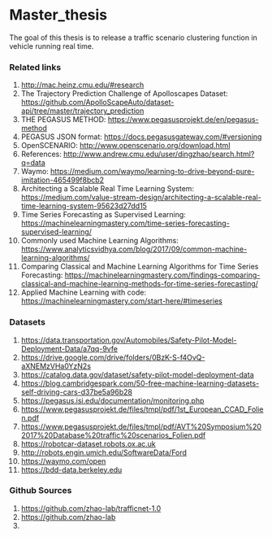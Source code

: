 # Master_thesis
The goal of this thesis is to release a traffic scenario clustering function in vehicle running real time.


### Related links
1. http://mac.heinz.cmu.edu/#research
2. The Trajectory Prediction Challenge of Apolloscapes Dataset:
https://github.com/ApolloScapeAuto/dataset-api/tree/master/trajectory_prediction
3. THE PEGASUS METHOD: https://www.pegasusprojekt.de/en/pegasus-method
4. PEGASUS JSON format: https://docs.pegasusgateway.com/#versioning
5. OpenSCENARIO: http://www.openscenario.org/download.html
6. References: http://www.andrew.cmu.edu/user/dingzhao/search.html?q=data
7. Waymo: https://medium.com/waymo/learning-to-drive-beyond-pure-imitation-465499f8bcb2
8. Architecting a Scalable Real Time Learning System: https://medium.com/value-stream-design/architecting-a-scalable-real-time-learning-system-95623d27dd15
9. Time Series Forecasting as Supervised Learning: https://machinelearningmastery.com/time-series-forecasting-supervised-learning/
10. Commonly used Machine Learning Algorithms: https://www.analyticsvidhya.com/blog/2017/09/common-machine-learning-algorithms/
11. Comparing Classical and Machine Learning Algorithms for Time Series Forecasting: https://machinelearningmastery.com/findings-comparing-classical-and-machine-learning-methods-for-time-series-forecasting/
12. Applied Machine Learning with code: https://machinelearningmastery.com/start-here/#timeseries



### Datasets
1. https://data.transportation.gov/Automobiles/Safety-Pilot-Model-Deployment-Data/a7qq-9vfe
2. https://drive.google.com/drive/folders/0BzK-S-f4OvQ-aXNEMzVHa0YzN2s
3. https://catalog.data.gov/dataset/safety-pilot-model-deployment-data
4. https://blog.cambridgespark.com/50-free-machine-learning-datasets-self-driving-cars-d37be5a96b28
5. https://pegasus.isi.edu/documentation/monitoring.php
6. https://www.pegasusprojekt.de/files/tmpl/pdf/1st_European_CCAD_Folien.pdf
7. https://www.pegasusprojekt.de/files/tmpl/pdf/AVT%20Symposium%202017%20Database%20traffic%20scenarios_Folien.pdf
8. https://robotcar-dataset.robots.ox.ac.uk
9. http://robots.engin.umich.edu/SoftwareData/Ford
10. https://waymo.com/open
11. https://bdd-data.berkeley.edu


### Github Sources
1. https://github.com/zhao-lab/trafficnet-1.0
2. https://github.com/zhao-lab
3. 
